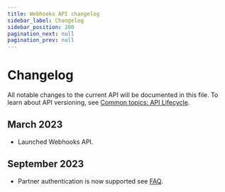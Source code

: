 ```yaml
---
title: Webhooks API changelog
sidebar_label: Changelog
sidebar_position: 200
pagination_next: null
pagination_prev: null
---
```


# Changelog

All notable changes to the current API will be documented in this file.
To learn about API versioning, see
[Common topics: API Lifecycle](https://developer.vippsmobilepay.com/docs/common-topics/api-lifecycle/).

## March 2023

* Launched Webhooks API.

## September 2023

* Partner authentication is now supported see [FAQ](https://developer.vippsmobilepay.com/docs/APIs/webhooks-api/api-guide#partner-webhooks).

